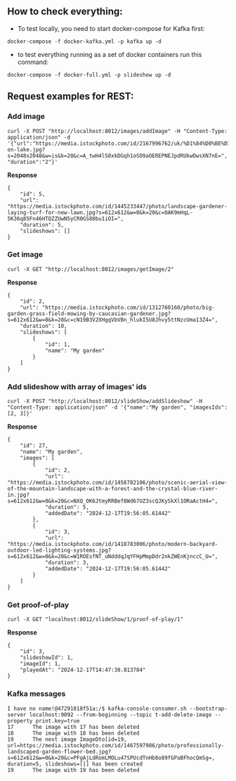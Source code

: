 ## How to check everything:

- To test locally, you need to start docker-compose for Kafka first:
```
docker-compose -f docker-kafka.yml -p kafka up -d   
```
- to test everything running as a set of docker containers run this command:
```
docker-compose -f docker-full.yml -p slideshow up -d
```

## Request examples for REST:

### Add image

``` 
curl -X POST "http://localhost:8012/images/addImage" -H "Content-Type: application/json" -d '{"url":"https://media.istockphoto.com/id/2167996762/uk/%D1%84%D0%BE%D1%82%D0%BE/flamingos-on-lake.jpg?s=2048x2048&w=is&k=20&c=A_twH4lS0xkDGqh1oSO9aOEREPNEJpdRUkwOwsXN7nE=", "duration":"2"}'
```

**Response**

    {
        "id": 5,
        "url": "https://media.istockphoto.com/id/1445233447/photo/landscape-gardener-laying-turf-for-new-lawn.jpg?s=612x612&w=0&k=20&c=OAK9mHqL-5K36q85Fn46HTQZZUwN5yCR0GS80bu1iOI=",
        "duration": 5,
        "slideshows": []
    }

### Get image
```  
curl -X GET "http://localhost:8012/images/getImage/2"
``` 

**Response**

    {
        "id": 2,
        "url": "https://media.istockphoto.com/id/1312760160/photo/big-garden-grass-field-mowing-by-caucasian-gardener.jpg?s=612x612&w=0&k=20&c=cN19B3V2XHgqVbVBn_hlukI5U8Jhvy5ttNzcUma13Z4=",
        "duration": 10,
        "slideshows": [
            {
                "id": 1,
                "name": "My garden"
            }
        ]
    }



### Add slideshow with array of images' ids
```  
curl -X POST "http://localhost:8012/slideShow/addSlideshow" -H "Content-Type: application/json" -d '{"name":"My garden", "imagesIds":[2, 3]}'
``` 

**Response** 

    {
        "id": 27,
        "name": "My garden",
        "images": [
            {
                "id": 2,
                "url": "https://media.istockphoto.com/id/1458782106/photo/scenic-aerial-view-of-the-mountain-landscape-with-a-forest-and-the-crystal-blue-river-in.jpg?s=612x612&w=0&k=20&c=NXQ_OK6JtmyRRBef8Wd67UZ3scQJKySkXl1ORaActH4=",
                "duration": 5,
                "addedDate": "2024-12-17T19:56:05.61442"
            },
            {
                "id": 3,
                "url": "https://media.istockphoto.com/id/1418783006/photo/modern-backyard-outdoor-led-lighting-systems.jpg?s=612x612&w=0&k=20&c=W1ROEsfNT_uNdddqJqYFHpMmpDdr2nkZWEnKjnccC_U=",
                "duration": 3,
                "addedDate": "2024-12-17T19:56:05.61442"
            }
        ]
    }

### Get proof-of-play

``` 
curl -X GET "localhost:8012/slideShow/1/proof-of-play/1"
``` 

**Response**

    {
        "id": 3,
        "slideshowId": 1,
        "imageId": 1,
        "playedAt": "2024-12-17T14:47:38.813784"
    }

### Kafka messages

```
I have no name!@47291018f51a:/$ kafka-console-consumer.sh --bootstrap-server localhost:9092 --from-beginning --topic t-add-delete-image --property print.key=true
17      The image with 17 has been deleted
18      The image with 18 has been deleted
19      The next image ImageDto[id=19, url=https://media.istockphoto.com/id/1467597986/photo/professionally-landscaped-garden-flower-bed.jpg?s=612x612&w=0&k=20&c=PFgAjLdRomLMOLu47SPUcdTnHb8o89fGPaBFhocQmSg=, duration=5, slideshows=[]] has been created
19      The image with 19 has been deleted

```
